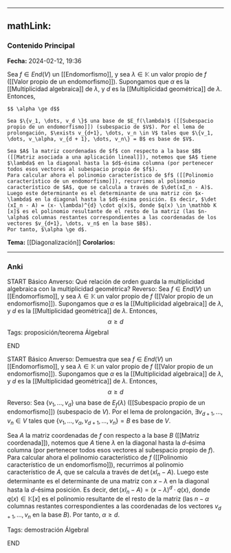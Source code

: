 
---
mathLink:
---
### Contenido Principal

**Fecha:** 2024-02-12, 19:36

Sea $f \in End(V)$ un [[Endomorfismo]], y sea $\lambda \in \mathbb K$ un valor propio de $f$ ([[Valor propio de un endomorfismo]]). Supongamos que $\alpha$ es la [[Multiplicidad algebraica]] de $\lambda$, y $d$ es la [[Multiplicidad geométrica]] de $\lambda$. Entonces,

```ad-proposition
$$ \alpha \ge d$$
```


```ad-proof
Sea $\{v_1, \dots, v_d \}$ una base de $E_f(\lambda)$ ([[Subespacio propio de un endomorfismo]]) (subespacio de $V$). Por el lema de prolongación, $\exists v_{d+1}, \dots, v_n \in V$ tales que $\{v_1, \dots, v_\alpha, v_{d + 1}, \dots, v_n\} = B$ es base de $V$.

Sea $A$ la matriz coordenadas de $f$ con respecto a la base $B$ ([[Matriz asociada a una aplicación lineal]]), notemos que $A$ tiene $\lambda$ en la diagonal hasta la $d$-ésima columna (por pertenecer todos esos vectores al subespacio propio de $f$).
Para calcular ahora el polinomio característico de $f$ ([[Polinomio característico de un endomorfismo]]), recurrimos al polinomio característico de $A$, que se calcula a través de $\det(xI_n - A)$. Luego este determinante es el determinante de una matriz con $x-\lambda$ en la diagonal hasta la $d$-ésima posición. Es decir, $\det (xI_n - A) = (x- \lambda)^{d} \cdot q(x)$, donde $q(x) \in \mathbb K [x]$ es el polinomio resultante de el resto de la matriz (las $n-\alpha$ columnas restantes correspondientes a las coordenadas de los vectores $v_{d+1}, \dots, v_n$ en la base $B$).
Por tanto, $\alpha \ge d$.

```



**Tema:** [[Diagonalización]]
**Corolarios:**

---
### Anki

START
Básico
Anverso: Qué relación de orden guarda la multiplicidad algebraica con la multiplicidad geométrica?
Reverso: Sea $f \in End(V)$ un [[Endomorfismo]], y sea $\lambda \in \mathbb K$ un valor propio de $f$ ([[Valor propio de un endomorfismo]]). Supongamos que $\alpha$ es la [[Multiplicidad algebraica]] de $\lambda$, y $d$ es la [[Multiplicidad geométrica]] de $\lambda$. Entonces,
$$ \alpha \ge d$$
Tags: proposición/teorema ÁlgebraI
<!--ID: 1707764224873-->
END

START
Básico
Anverso: Demuestra que sea $f \in End(V)$ un [[Endomorfismo]], y sea $\lambda \in \mathbb K$ un valor propio de $f$ ([[Valor propio de un endomorfismo]]). Supongamos que $\alpha$ es la [[Multiplicidad algebraica]] de $\lambda$, y $d$ es la [[Multiplicidad geométrica]] de $\lambda$. Entonces,
$$ \alpha \ge d$$
Reverso: Sea $\{v_1, \dots, v_d \}$ una base de $E_f(\lambda)$ ([[Subespacio propio de un endomorfismo]]) (subespacio de $V$). Por el lema de prolongación, $\exists v_{d+1}, \dots, v_n \in V$ tales que $\{v_1, \dots, v_\alpha, v_{d + 1}, \dots, v_n\} = B$ es base de $V$.

Sea $A$ la matriz coordenadas de $f$ con respecto a la base $B$ ([[Matriz coordenada]]), notemos que $A$ tiene $\lambda$ en la diagonal hasta la $d$-ésima columna (por pertenecer todos esos vectores al subespacio propio de $f$).
Para calcular ahora el polinomio característico de $f$ ([[Polinomio característico de un endomorfismo]]), recurrimos al polinomio característico de $A$, que se calcula a través de $\det(xI_n - A)$. Luego este determinante es el determinante de una matriz con $x-\lambda$ en la diagonal hasta la $d$-ésima posición. Es decir, $\det (xI_n - A) = (x- \lambda)^{d} \cdot q(x)$, donde $q(x) \in \mathbb K [x]$ es el polinomio resultante de el resto de la matriz (las $n-\alpha$ columnas restantes correspondientes a las coordenadas de los vectores $v_{d+1}, \dots, v_n$ en la base $B$).
Por tanto, $\alpha \ge d$.

Tags: demostración ÁlgebraI
<!--ID: 1707764224886-->
END

